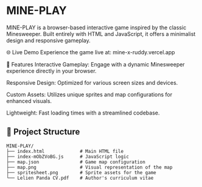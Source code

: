 <h1>MINE-PLAY</h1>

MINE-PLAY is a browser-based interactive game inspired by the classic Minesweeper. Built entirely with HTML and JavaScript, it offers a minimalist design and responsive gameplay.

🌐 Live Demo
Experience the game live at: mine-x-ruddy.vercel.app

🧩 Features
Interactive Gameplay: Engage with a dynamic Minesweeper experience directly in your browser.

Responsive Design: Optimized for various screen sizes and devices.

Custom Assets: Utilizes unique sprites and map configurations for enhanced visuals.

Lightweight: Fast loading times with a streamlined codebase.


📁 Project Structure
---
```
MINE-PLAY/
├── index.html             # Main HTML file
├── index-mObZVoBG.js      # JavaScript logic
├── map.json               # Game map configuration
├── map.png                # Visual representation of the map
├── spritesheet.png        # Sprite assets for the game
└── Lelien Panda CV.pdf    # Author's curriculum vitae
```
